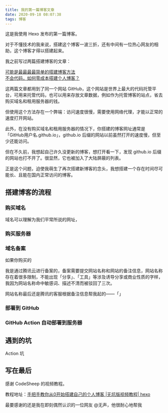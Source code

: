 ```yaml
---
title: 我的第一篇博客文章
date: 2020-09-18 08:07:38
tags: 博客     
---
```


这是我使用 Hexo 发布的第一篇博客。   

对于不懂技术的我来说，搭建这个博客一波三折，还有中间有一位热心网友的相助，这个博客才得以搭建起来。   

我之前写过两篇搭建博客的文章：   

[可能是最最最最简单的搭建博客方法](https://mp.weixin.qq.com/s/cRqTBEfHTmt0TvxCP7PjjA)       
[不会代码，如何零成本搭建个人博客？](https://mp.weixin.qq.com/s/6Dp26H4YCXK5yNr3EvO90g)    

这两篇文章都用到了同一个网站 GitHub，这个网站是世界上最大的代码托管平台，可用来托管代码，也可以用来存放文章数据，例如作为托管博客的站点，省去购买域名和租用服务器的钱。   

但使用这个方法存在一个弊端：访问速度很慢，需要使用网络代理，才能以正常的速度打开网站。   

此外，在没有购买域名和租用服务器的情况下，你搭建的博客网址通常是「GitHub用户名.github.io」，github.io 后缀的网站以前虽然打开的速度慢，但至少还能访问。   

但在不久前，我想起自己许久没更新的博客，想打开看一下，发现 github.io 后缀的网站也打不开了。很显然，它也被加入了大陆屏蔽的列表。   

正是这个问题，迫使我萌生了再次搭建新博客的念头，我想搭建一个存在时间尽可能长、且能在国内正常访问的博客。      

## 搭建博客的流程

### 购买域名   
域名可以理解为我们平常所说的网址，

### 购买服务器    


### 域名备案
如果你购买的

我是通过腾讯云进行备案的，备案需要提交网站名称和网站的备注信息，网站名称存在着很多限制，不能出现「分享」、「工具」等涉及诱导分享或商业性质的字样，我因为网站名称命中敏感词、描述不清而被驳回了三次。   

网站名称最后还是腾讯的客服根据备注信息帮我起的——「」


### 部署到 GitHub   
### GitHub Action 自动部署到服务器   




## 遇到的坑   

Action 坑



## 写在最后    

感谢 CodeSheep 的视频教程。  

教程地址：[手把手教你从0开始搭建自己的个人博客 |无坑版视频教程| hexo](https://www.bilibili.com/video/BV1Yb411a7ty)    

最要感谢的还是我在即刻偶然认识的一位网友 @无声，他很耐心地帮我

